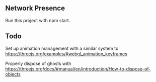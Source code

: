 ## Network Presence

Run this project with npm start.

## Todo

Set up animation management with a similar system to
https://threejs.org/examples/#webgl_animation_keyframes

Properly dispose of ghosts with https://threejs.org/docs/#manual/en/introduction/How-to-dispose-of-objects